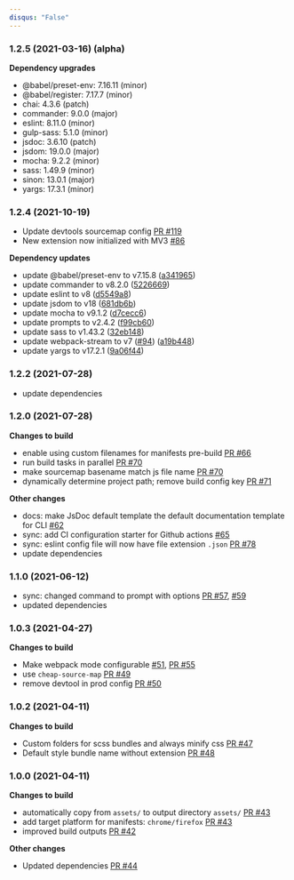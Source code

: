 ```yaml
---
disqus: "False"
---
```


### 1.2.5 (2021-03-16) (alpha)

**Dependency upgrades**

- @babel/preset-env: 7.16.11 (minor)
- @babel/register: 7.17.7 (minor)
- chai: 4.3.6 (patch)
- commander: 9.0.0 (major)
- eslint: 8.11.0 (minor)
- gulp-sass: 5.1.0 (minor)
- jsdoc: 3.6.10 (patch)
- jsdom: 19.0.0 (major)
- mocha: 9.2.2 (minor)
- sass: 1.49.9 (minor)
- sinon: 13.0.1 (major)
- yargs: 17.3.1 (minor)

### 1.2.4 (2021-10-19)

- Update devtools sourcemap config [PR #119](https://github.com/MobileFirstLLC/extension-cli/pull/119)
- New extension now initialized with MV3 [#86](https://github.com/MobileFirstLLC/extension-cli/pull/111)

**Dependency updates**

- update @babel/preset-env to v7.15.8 ([a341965](https://github.com/mobilefirstllc/extension-cli/commit/a3419659b3ac2427f1134f8c6cfb2bb38c29f009))
- update commander to v8.2.0 ([5226669](https://github.com/mobilefirstllc/extension-cli/commit/52266695f15cace4cc422e229afe5555d30ff0e4))
- update eslint to v8 ([d5549a8](https://github.com/mobilefirstllc/extension-cli/commit/d5549a8730256f61edbd36ab7cabbac95db5000e))
- update jsdom to v18 ([681db6b](https://github.com/mobilefirstllc/extension-cli/commit/681db6bafeedda989471235ff6f14ad9edff1885))
- update mocha to v9.1.2 ([d7cecc6](https://github.com/mobilefirstllc/extension-cli/commit/d7cecc60a2aa918559bea17b2531b3e331500cce))
- update prompts to v2.4.2 ([f99cb60](https://github.com/mobilefirstllc/extension-cli/commit/f99cb608f43414ecbb8f9309ce2d32453b11b0d5))
- update sass to v1.43.2 ([32eb148](https://github.com/mobilefirstllc/extension-cli/commit/32eb148d81318f115942df2682270ded3c061652))
- update webpack-stream to v7 ([#94](https://github.com/mobilefirstllc/extension-cli/issues/94)) ([a19b448](https://github.com/mobilefirstllc/extension-cli/commit/a19b4488cc7f9a31474904e58b2920bf67f0619a))
- update yargs to v17.2.1 ([9a06f44](https://github.com/mobilefirstllc/extension-cli/commit/9a06f44b878d178dbd15fbae490470082b99221a))

### 1.2.2 (2021-07-28)

- update dependencies

### 1.2.0 (2021-07-28)

**Changes to build**

- enable using custom filenames for manifests pre-build [PR #66](https://github.com/MobileFirstLLC/extension-cli/pull/66)
- run build tasks in parallel [PR #70](https://github.com/MobileFirstLLC/extension-cli/pull/70)
- make sourcemap basename match js file name [PR #70](https://github.com/MobileFirstLLC/extension-cli/pull/70)
- dynamically determine project path; remove build config key [PR #71](https://github.com/MobileFirstLLC/extension-cli/pull/71)

**Other changes**

- docs: make JsDoc default template the default documentation template for CLI [#62](https://github.com/MobileFirstLLC/extension-cli/issues/62)
- sync: add CI configuration starter for Github actions [#65](https://github.com/MobileFirstLLC/extension-cli/issues/65)
- sync: eslint config file will now have file extension `.json` [PR #78](https://github.com/MobileFirstLLC/extension-cli/pull/78)
- update dependencies

### 1.1.0 (2021-06-12)

- sync: changed command to prompt with options [PR #57](https://github.com/MobileFirstLLC/extension-cli/pull/57), [#59](https://github.com/MobileFirstLLC/extension-cli/pull/59)
- updated dependencies

### 1.0.3 (2021-04-27)

**Changes to build**

- Make webpack mode configurable [#51](https://github.com/MobileFirstLLC/extension-cli/issues/51), [PR #55](https://github.com/MobileFirstLLC/extension-cli/pull/55)
- use `cheap-source-map` [PR #49](https://github.com/MobileFirstLLC/extension-cli/pull/49)
- remove devtool in prod config [PR #50](https://github.com/MobileFirstLLC/extension-cli/pull/50)

### 1.0.2 (2021-04-11)

**Changes to build**

- Custom folders for scss bundles and always minify css [PR #47](https://github.com/MobileFirstLLC/extension-cli/pull/47)
- Default style bundle name without extension [PR #48](https://github.com/MobileFirstLLC/extension-cli/pull/48)

### 1.0.0 (2021-04-11)

**Changes to build**

- automatically copy from `assets/` to output directory `assets/` [PR #43](https://github.com/MobileFirstLLC/extension-cli/pull/43)
- add target platform for manifests: `chrome/firefox` [PR #43](https://github.com/MobileFirstLLC/extension-cli/pull/43)
- improved build outputs [PR #42](https://github.com/MobileFirstLLC/extension-cli/pull/42)

**Other changes**

- Updated dependencies [PR #44](https://github.com/MobileFirstLLC/extension-cli/pull/44)
